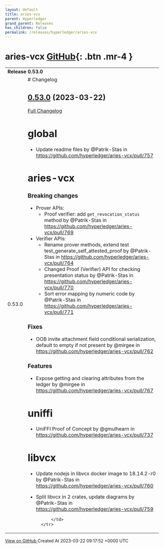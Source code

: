 ```yaml
---
layout: default
title: aries-vcx
parent: Hyperledger
grand_parent: Releases
has_children: false
permalink: /releases/hyperledger/aries-vcx
---
```


# aries-vcx <span class="fs-3 right-align">[GitHub](https://github.com/hyperledger/aries-vcx){: .btn .mr-4 }</span>


<div>
    <table>
        <tr>
            <td colspan="2">
                <b>
                    Release 0.53.0
                </b>
            </td>
        </tr>
        <tr>
            <td>
                <span class="chip">
                    0.53.0
                </span>
            </td>
            <td>
                # Changelog

## [0.53.0](https://github.com/hyperledger/aries-vcx/tree/0.53.0) (2023-03-22)

[Full Changelog](https://github.com/hyperledger/aries-vcx/compare/0.52.0...0.53.0)

# global
* Update readme files by @Patrik-Stas in https://github.com/hyperledger/aries-vcx/pull/757

# aries-vcx

### Breaking changes
* Prover APIs:
  * Proof verifier: add `get_revocation_status` method by @Patrik-Stas in https://github.com/hyperledger/aries-vcx/pull/769
* Verifier APIs:
  * Rename prover methods, extend test test_generate_self_attested_proof by @Patrik-Stas in https://github.com/hyperledger/aries-vcx/pull/764
  * Changed Proof (Verifier) API for checking presentation status by @Patrik-Stas in https://github.com/hyperledger/aries-vcx/pull/770
  * Sort error mapping by numeric code by @Patrik-Stas in https://github.com/hyperledger/aries-vcx/pull/771

### Fixes
* OOB invite attachment field conditional serialization, default to empty if not present by @mirgee in https://github.com/hyperledger/aries-vcx/pull/762

### Features
* Expose getting and clearing attributes from the ledger by @mirgee in https://github.com/hyperledger/aries-vcx/pull/767


# uniffi
* UniFFI Proof of Concept by @gmulhearn in https://github.com/hyperledger/aries-vcx/pull/737

# libvcx
* Update nodejs in libvcx docker image to 18.14.2-r0 by @Patrik-Stas in https://github.com/hyperledger/aries-vcx/pull/760
* Split libvcx in 2 crates, update diagrams by @Patrik-Stas in https://github.com/hyperledger/aries-vcx/pull/759

            </td>
        </tr>
    </table>
    <a href="https://github.com/hyperledger/aries-vcx/releases/tag/0.53.0" class=".btn">
        View on GitHub
    </a>
    <span class="right-align">
        Created At 2023-03-22 09:17:52 +0000 UTC
    </span>
</div>

